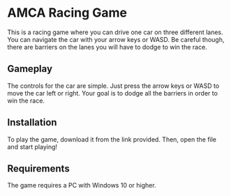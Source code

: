 # AMCA Racing Game
This is a racing game where you can drive one car on three different lanes. You can navigate the car with your arrow keys or WASD. Be careful though, there are barriers on the lanes you will have to dodge to win the race.

## Gameplay
The controls for the car are simple. Just press the arrow keys or WASD to move the car left or right. Your goal is to dodge all the barriers in order to win the race.

## Installation
To play the game, download it from the link provided. Then, open the file and start playing!

## Requirements
The game requires a PC with Windows 10 or higher.
